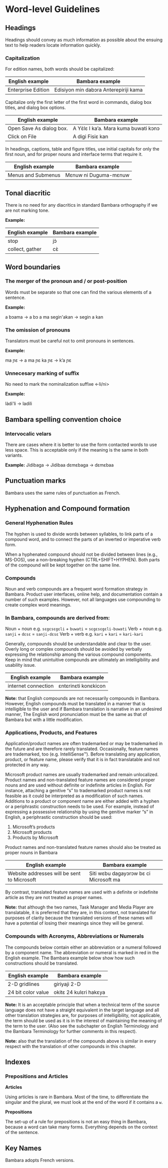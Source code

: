 # Word-level Guidelines

## Headings

Headings should convey as much information as possible about the ensuing text to help readers locate information quickly.

### Capitalization

For edition names, both words should be capitalized:

| English example | Bambara example |
| --------------- | --------------- |
| Enterprise Edition | Edisiyon min dabɔra Anterepiriji kama |

Capitalize only the first letter of the first word in commands, dialog box titles, and dialog box options.

| English example | Bambara example |
| --------------- | --------------- |
| Open Save As dialog box. | A Yɛ̀lɛ I ka’a. Mara kuma buwati kɔnɔ |
| Click on File | A digi Fisiɛ kan |

In headings, captions, table and figure titles, use initial capitals for only the first noun, and for proper nouns and interface terms that require it.

| English example | Bambara example |
| --------------- | --------------- |
| Menus and Submenus | Mɛnuw ni Duguma-mɛnuw |

## Tonal diacritic

There is no need for any diacritics in standard Bambara orthography if we are not marking tone.

**Example:**

| English example | Bambara example |
| --------------- | --------------- |
| stop | jɔ̀ |
| collect, gather | cɛ̀ |

## Word boundaries

### The merger of the pronoun and / or post-position

Words must be separate so that one can find the various elements of a sentence.

**Example:**

a bɔama →  a bɔ a ma
segin'akan → segin a kan

### The omission of pronouns

Translators must be careful not to omit pronouns in sentences.

**Example:**

ma ɲɛ → a ma ɲɛ
ka ɲɛ → k’a ɲɛ

### Unnecesary marking of suffix

No need to mark the nominalization suffixe <-li/ni>

**Example:**

làdi'li → ladili

## Bambara spelling convention choice

### Intervocalic velars

There are cases where it is better to use the form contacted words to use less space. This is acceptable only if the meaning is the same in both variants.

**Example:**
Jidibaga → Jidibaa
dɛmɛbaga → dɛmɛbaa

## Punctuation marks

Bambara uses the same rules of punctuation as French.

## Hyphenation and Compound formation

### General Hyphenation Rules

The hyphen is used to divide words between syllables, to link parts of a compound word, and to connect the parts of an inverted or imperative verb form.

When a hyphenated compound should not be divided between lines (e.g., MS-DOS), use a non-breaking hyphen (CTRL+SHIFT+HYPHEN). Both parts of the compound will be kept together on the same line.

### Compounds

Noun and verb compounds are a frequent word formation strategy in Bambara. Product user interfaces, online help, and documentation contain a number of such examples. However, not all languages use compounding to create complex word meanings.

### In Bambara, compounds are derived from:

Noun + noun e.g. `sɛgɛsɛgɛli` + `buwati` = `sɛgɛsɛgɛli-buwati`
Verb + noun e.g. `sanji` + `dɛsɛ` = `sanji-dɛsɛ`
Verb + verb e.g. `kari` + `kari` = `kari-kari`

Generally, compounds should be understandable and clear to the user. Overly long or complex compounds should be avoided by verbally expressing the relationship among the various compound components. Keep in mind that unintuitive compounds are ultimately an intelligibility and usability issue.

| English example | Bambara example |
| --------------- | --------------- |
| internet connection | ɛntɛrinɛti konɛkicon |

**Note:** that English compounds are not necessarily compounds in Bambara. However, English compounds must be translated in a manner that is intelligible to the user and if Bambara translation is narrative in an undesired manner, The English word pronunciation must be the same as that of Bambara but with a little modification.

### Applications, Products, and Features

Application/product names are often trademarked or may be trademarked in the future and are therefore rarely translated. Occasionally, feature names are trademarked, too (e.g. IntelliSense™). Before translating any application, product, or feature name, please verify that it is in fact translatable and not protected in any way.

Microsoft product names are usually trademarked and remain unlocalized. Product names and non-translated feature names are considered proper nouns and are used without definite or indefinite articles in English. For instance, attaching a genitive “s” to trademarked product names is not feasible as it could be interpreted as a modification of such names. Additions to a product or component name are either added with a hyphen or a periphrastic construction needs to be used. For example, instead of expressing a possessive relationship by using the genitive marker “s” in English, a periphrastic construction should be used:

1. Microsoft’s products
2. Microsoft products
3. Products by Microsoft

Product names and non-translated feature names should also be treated as proper nouns in Bambara

| English example | Bambara example |
| --------------- | --------------- |
| Website addresses will be sent to Microsoft | Siti wɛbu dagayɔrɔw bɛ ci Microsoft ma |

By contrast, translated feature names are used with a definite or indefinite article as they are not treated as proper names.

**Note:** that although the two names, Task Manager and Media Player are translatable, it is preferred that they are, in this context, not translated for purposes of clarity because the translated versions of these names will have a potential of losing their meanings since they will be general.

### Compounds with Acronyms, Abbreviations or Numerals

The compounds below contain either an abbreviation or a numeral followed by a component name. The abbreviation or numeral is marked in red in the English example. The Bambara example below show how such constructions should be translated.

| English example | Bambara example |
| --------------- | --------------- |
| 2-D gridlines | giriyaji 2-D |
| 24 bit color value | okitɛ 24 kulɛri hakɛya |

**Note:** It is an acceptable principle that when a technical term of the source language does not have a straight equivalent in the target language and all other translation strategies are, for purposes of intelligibility, not applicable, the term should be used as it is in the interest of maintaining the meaning of the term to the user. (Also see the subchapter on English Terminology and the Bambara Terminology for further comments in this respect).

**Note:** also that the translation of the compounds above is similar in every respect with the translation of other compounds in this chapter.

## Indexes

### Prepositions and Articles

**Articles**

Using articles is rare in Bambara. Most of the time, to differentiate the singular and the plural, we must look at the end of the word if it contains a `w`.

**Prepositions**

The set-up of a rule for prepositions is not an easy thing in Bambara, because a word can take many forms. Everything depends on the context of the sentence.

## Key Names

Bambara adopts French versions.
